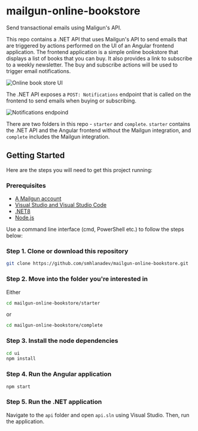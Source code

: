 # mailgun-online-bookstore
Send transactional emails using Maligun's API.

This repo contains a .NET API that uses Mailgun's API to send emails that are triggered by actions performed on the UI of an Angular frontend application. The frontend application is a simple online bookstore that displays a list of books that you can buy. It also provides a link to subscribe to a weekly newsletter. The buy and subscribe actions will be used to trigger email notifications.

![Online book store UI](https://imgur.com/E5n3R0v.png)

The .NET API exposes a `POST: Notifications` endpoint that is called on the frontend to send emails when buying or subscribing.

![Notifications endpoind](https://imgur.com/noja274.png)

There are two folders in this repo - `starter` and `complete`. `starter` contains the .NET API and the Angular frontend without the Mailgun integration, and `complete` includes the Mailgun integration.

## Getting Started
Here are the steps you will need to get this project running:
### Prerequisites
- [A Mailgun account](https://signup.mailgun.com/new/signup)
- [Visual Studio and Visual Studio Code](https://visualstudio.microsoft.com/)
- [.NET8](https://dotnet.microsoft.com/en-us/download/dotnet/8.0)
- [Node.js](https://nodejs.org/en)

Use a command line interface (cmd, PowerShell etc.) to follow the steps below:
### Step 1. Clone or download this repository
```sh
git clone https://github.com/smhlanadev/mailgun-online-bookstore.git
```
### Step 2. Move into the folder you're interested in
Either
```sh
cd mailgun-online-bookstore/starter
```
or
```sh
cd mailgun-online-bookstore/complete
```
### Step 3. Install the node dependencies
```sh
cd ui
npm install
```
### Step 4. Run the Angular application
```sh
npm start
```
### Step 5. Run the .NET application
Navigate to the `api` folder and open `api.sln` using Visual Studio. Then, run the application.
